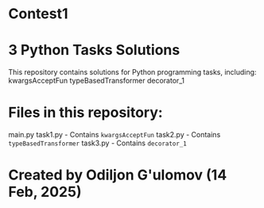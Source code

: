 # Contest1
# 3 Python Tasks Solutions
This repository contains solutions for Python programming tasks, including:
kwargsAcceptFun
typeBasedTransformer
decorator_1

# Files in this repository:
main.py
task1.py - Contains `kwargsAcceptFun`
task2.py - Contains `typeBasedTransformer` 
task3.py - Contains `decorator_1` 

# Created by Odiljon G'ulomov (14 Feb, 2025)
